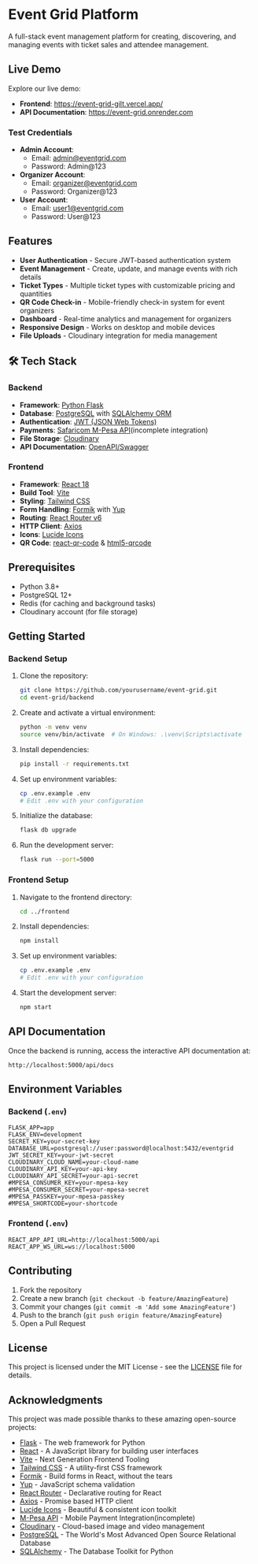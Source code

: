 # Event Grid Platform

A full-stack event management platform for creating, discovering, and managing events with ticket sales and attendee management.

##  Live Demo

Explore our live demo:

- **Frontend**: https://event-grid-gilt.vercel.app/
- **API Documentation**: https://event-grid.onrender.com



### Test Credentials
- **Admin Account**:
  - Email: admin@eventgrid.com
  - Password: Admin@123
- **Organizer Account**:
  - Email: organizer@eventgrid.com
  - Password: Organizer@123
- **User Account**:
  - Email: user1@eventgrid.com
  - Password: User@123

##  Features

- **User Authentication** - Secure JWT-based authentication system
- **Event Management** - Create, update, and manage events with rich details
- **Ticket Types** - Multiple ticket types with customizable pricing and quantities
- **QR Code Check-in** - Mobile-friendly check-in system for event organizers
- **Dashboard** - Real-time analytics and management for organizers
- **Responsive Design** - Works on desktop and mobile devices
- **File Uploads** - Cloudinary integration for media management

## 🛠 Tech Stack

### Backend
- **Framework**: [Python Flask](https://flask.palletsprojects.com/)
- **Database**: [PostgreSQL](https://www.postgresql.org/) with [SQLAlchemy ORM](https://www.sqlalchemy.org/)
- **Authentication**: [JWT (JSON Web Tokens)](https://jwt.io/)
- **Payments**: [Safaricom M-Pesa API](https://developer.safaricom.co.ke/)(incomplete integration)
- **File Storage**: [Cloudinary](https://cloudinary.com/)
- **API Documentation**: [OpenAPI/Swagger](https://swagger.io/)

### Frontend
- **Framework**: [React 18](https://reactjs.org/)
- **Build Tool**: [Vite](https://vitejs.dev/)
- **Styling**: [Tailwind CSS](https://tailwindcss.com/)
- **Form Handling**: [Formik](https://formik.org/) with [Yup](https://github.com/jquense/yup)
- **Routing**: [React Router v6](https://reactrouter.com/)
- **HTTP Client**: [Axios](https://axios-http.com/)
- **Icons**: [Lucide Icons](https://lucide.dev/)
- **QR Code**: [react-qr-code](https://www.npmjs.com/package/react-qr-code) & [html5-qrcode](https://github.com/mebjas/html5-qrcode)

## Prerequisites

- Python 3.8+
- PostgreSQL 12+
- Redis (for caching and background tasks)
- Cloudinary account (for file storage)

## Getting Started

### Backend Setup

1. Clone the repository:
   ```bash
   git clone https://github.com/yourusername/event-grid.git
   cd event-grid/backend
   ```

2. Create and activate a virtual environment:
   ```bash
   python -m venv venv
   source venv/bin/activate  # On Windows: .\venv\Scripts\activate
   ```

3. Install dependencies:
   ```bash
   pip install -r requirements.txt
   ```

4. Set up environment variables:
   ```bash
   cp .env.example .env
   # Edit .env with your configuration
   ```

5. Initialize the database:
   ```bash
   flask db upgrade
   ```

6. Run the development server:
   ```bash
   flask run --port=5000
   ```

### Frontend Setup

1. Navigate to the frontend directory:
   ```bash
   cd ../frontend
   ```

2. Install dependencies:
   ```bash
   npm install
   ```

3. Set up environment variables:
   ```bash
   cp .env.example .env
   # Edit .env with your configuration
   ```

4. Start the development server:
   ```bash
   npm start
   ```

## API Documentation

Once the backend is running, access the interactive API documentation at:
```
http://localhost:5000/api/docs
```

## Environment Variables

### Backend (`.env`)
```
FLASK_APP=app
FLASK_ENV=development
SECRET_KEY=your-secret-key
DATABASE_URL=postgresql://user:password@localhost:5432/eventgrid
JWT_SECRET_KEY=your-jwt-secret
CLOUDINARY_CLOUD_NAME=your-cloud-name
CLOUDINARY_API_KEY=your-api-key
CLOUDINARY_API_SECRET=your-api-secret
#MPESA_CONSUMER_KEY=your-mpesa-key
#MPESA_CONSUMER_SECRET=your-mpesa-secret
#MPESA_PASSKEY=your-mpesa-passkey
#MPESA_SHORTCODE=your-shortcode
```

### Frontend (`.env`)
```
REACT_APP_API_URL=http://localhost:5000/api
REACT_APP_WS_URL=ws://localhost:5000
```
## Contributing

1. Fork the repository
2. Create a new branch (`git checkout -b feature/AmazingFeature`)
3. Commit your changes (`git commit -m 'Add some AmazingFeature'`)
4. Push to the branch (`git push origin feature/AmazingFeature`)
5. Open a Pull Request

## License

This project is licensed under the MIT License - see the [LICENSE](LICENSE) file for details.

## Acknowledgments

This project was made possible thanks to these amazing open-source projects:

- [Flask](https://flask.palletsprojects.com/) - The web framework for Python
- [React](https://reactjs.org/) - A JavaScript library for building user interfaces
- [Vite](https://vitejs.dev/) - Next Generation Frontend Tooling
- [Tailwind CSS](https://tailwindcss.com/) - A utility-first CSS framework
- [Formik](https://formik.org/) - Build forms in React, without the tears
- [Yup](https://github.com/jquense/yup) - JavaScript schema validation
- [React Router](https://reactrouter.com/) - Declarative routing for React
- [Axios](https://axios-http.com/) - Promise based HTTP client
- [Lucide Icons](https://lucide.dev/) - Beautiful & consistent icon toolkit
- [M-Pesa API](https://developer.safaricom.co.ke/) - Mobile Payment Integration(incomplete)
- [Cloudinary](https://cloudinary.com/) - Cloud-based image and video management
- [PostgreSQL](https://www.postgresql.org/) - The World's Most Advanced Open Source Relational Database
- [SQLAlchemy](https://www.sqlalchemy.org/) - The Database Toolkit for Python
